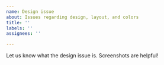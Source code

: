 ```yaml
---
name: Design issue
about: Issues regarding design, layout, and colors
title: ''
labels: ''
assignees: ''

---
```


Let us know what the design issue is. Screenshots are helpful!
